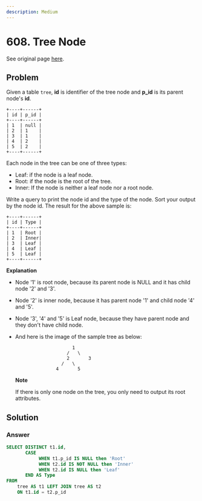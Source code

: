 ```yaml
---
description: Medium
---
```


# 608. Tree Node

See original page [here](https://leetcode.com/problems/tree-node/).

## Problem

Given a table `tree`, **id** is identifier of the tree node and **p\_id** is its parent node's **id**.

```text
+----+------+
| id | p_id |
+----+------+
| 1  | null |
| 2  | 1    |
| 3  | 1    |
| 4  | 2    |
| 5  | 2    |
+----+------+
```

Each node in the tree can be one of three types:

* Leaf: if the node is a leaf node.
* Root: if the node is the root of the tree.
* Inner: If the node is neither a leaf node nor a root node.

 Write a query to print the node id and the type of the node. Sort your output by the node id. The result for the above sample is:

```text
+----+------+
| id | Type |
+----+------+
| 1  | Root |
| 2  | Inner|
| 3  | Leaf |
| 4  | Leaf |
| 5  | Leaf |
+----+------+
```

**Explanation**

* Node '1' is root node, because its parent node is NULL and it has child node '2' and '3'.
* Node '2' is inner node, because it has parent node '1' and child node '4' and '5'.
* Node '3', '4' and '5' is Leaf node, because they have parent node and they don't have child node.
* And here is the image of the sample tree as below:

  ```text
  			           1
  			         /   \
                     2       3
                   /   \
                 4       5
  ```

  **Note**

  If there is only one node on the tree, you only need to output its root attributes.

## Solution

### Answer

```sql
SELECT DISTINCT t1.id, 
       CASE 
            WHEN t1.p_id IS NULL then 'Root'
            WHEN t2.id IS NOT NULL then 'Inner'
            WHEN t2.id IS NULL then 'Leaf'
       END AS Type 
FROM 
    tree AS t1 LEFT JOIN tree AS t2
    ON t1.id = t2.p_id
```


